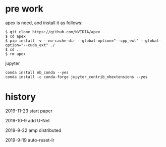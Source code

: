 # pre work
apex is need, and install it as follows:
```shell script
$ git clone https://github.com/NVIDIA/apex
$ cd apex
$ pip install -v --no-cache-dir --global-option="--cpp_ext" --global-option="--cuda_ext" ./
$ cd ..
$ rm apex
```

jupyter
```shell script
conda install nb_conda --yes
conda install -c conda-forge jupyter_contrib_nbextensions --yes

```
# history

2019-11-23 start paper

2019-10-9 add U-Net

2019-9-22 amp distributed

2019-9-19 auto-reset-lr


